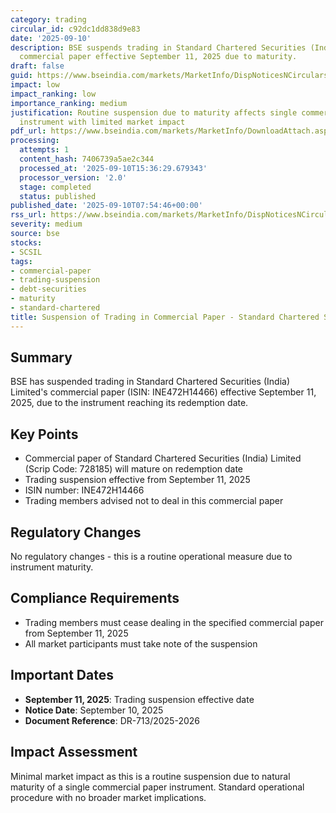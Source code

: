 ```yaml
---
category: trading
circular_id: c92dc1dd838d9e83
date: '2025-09-10'
description: BSE suspends trading in Standard Chartered Securities (India) Limited
  commercial paper effective September 11, 2025 due to maturity.
draft: false
guid: https://www.bseindia.com/markets/MarketInfo/DispNoticesNCirculars.aspx?Noticeid={0E532DFE-CD21-48A1-AFF4-A934F73A3973}&noticeno=20250910-6&dt=09/10/2025&icount=6&totcount=55&flag=0
impact: low
impact_ranking: low
importance_ranking: medium
justification: Routine suspension due to maturity affects single commercial paper
  instrument with limited market impact
pdf_url: https://www.bseindia.com/markets/MarketInfo/DownloadAttach.aspx?id=20250910-6&attachedId=
processing:
  attempts: 1
  content_hash: 7406739a5ae2c344
  processed_at: '2025-09-10T15:36:29.679343'
  processor_version: '2.0'
  stage: completed
  status: published
published_date: '2025-09-10T07:54:46+00:00'
rss_url: https://www.bseindia.com/markets/MarketInfo/DispNoticesNCirculars.aspx?Noticeid={0E532DFE-CD21-48A1-AFF4-A934F73A3973}&noticeno=20250910-6&dt=09/10/2025&icount=6&totcount=55&flag=0
severity: medium
source: bse
stocks:
- SCSIL
tags:
- commercial-paper
- trading-suspension
- debt-securities
- maturity
- standard-chartered
title: Suspension of Trading in Commercial Paper - Standard Chartered Securities
---
```


## Summary

BSE has suspended trading in Standard Chartered Securities (India) Limited's commercial paper (ISIN: INE472H14466) effective September 11, 2025, due to the instrument reaching its redemption date.

## Key Points

- Commercial paper of Standard Chartered Securities (India) Limited (Scrip Code: 728185) will mature on redemption date
- Trading suspension effective from September 11, 2025
- ISIN number: INE472H14466
- Trading members advised not to deal in this commercial paper

## Regulatory Changes

No regulatory changes - this is a routine operational measure due to instrument maturity.

## Compliance Requirements

- Trading members must cease dealing in the specified commercial paper from September 11, 2025
- All market participants must take note of the suspension

## Important Dates

- **September 11, 2025**: Trading suspension effective date
- **Notice Date**: September 10, 2025
- **Document Reference**: DR-713/2025-2026

## Impact Assessment

Minimal market impact as this is a routine suspension due to natural maturity of a single commercial paper instrument. Standard operational procedure with no broader market implications.
